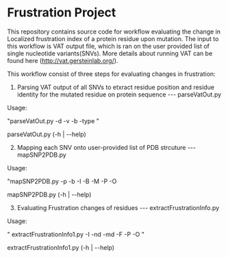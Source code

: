 # Frustration Project

This repository contains source code for workflow evaluating the change in Localized frustration index of a protein residue
upon mutation. The input to this workflow is VAT output file, which is ran on the user provided
list of single nucleotide variants(SNVs). More details about running VAT can be found here (http://vat.gersteinlab.org/).

This workflow consist of three steps for evaluating changes in frustration:

1) Parsing VAT output of all SNVs to etxract residue position and residue identity for the mutated residue on protein sequence --- parseVatOut.py


Usage:


  "parseVatOut.py -d <dataResource> -v <vatOut> -b <bioMartFile> -type <snpType>"
  
  
  parseVatOut.py (-h | --help)

2) Mapping each SNV onto user-provided list of PDB strcuture --- mapSNP2PDB.py


Usage:


  "mapSNP2PDB.py -p <pdbIdList> -b <bioMartFile> -I <snpSummaryFile> -B <blastPDir> -M <modellerDir> -P <pbdSeqDir> -O <outLogFile>
  
  mapSNP2PDB.py (-h | --help)

3) Evaluating Frustration changes of residues  --- extractFrustrationInfo.py


Usage:
  
  " extractFrustrationInfo1.py -I <mappedSNPInfo> -nd <nativePDBDir> -md <mutPDBDir> -F <frstnExecDir> -P <pdbSeqDir> -O <frustrationOutFile>"
  
  
  extractFrustrationInfo1.py (-h | --help)
